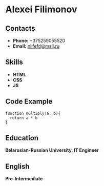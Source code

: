 # Alexei Filimonov
## Contacts
* **Phone:** +375259055520
* **Email:** nlifefd@mail.ru
## Skills
* **HTML**
* **CSS** 
* **JS**
## Code Example
```
function multiply(a, b){
  return a * b
}
```
## Education
**Belarusian-Russian University, IT Engineer**
## English
**Pre-Intermediate**
